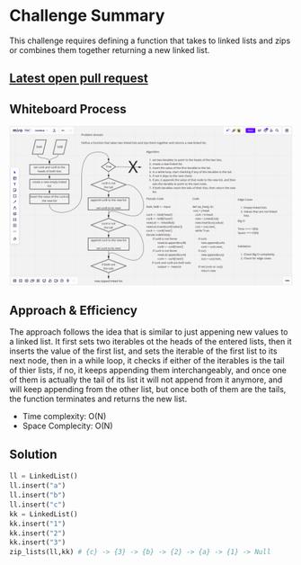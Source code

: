 # Challenge Summary

This challenge requires defining a function that takes to linked lists and zips or combines them together returning a new linked list.

## [Latest open pull request](https://github.com/HamzaAhmad97/data-structures-and-algorithms/pull/26)

## Whiteboard Process

![](./zip.png)

## Approach & Efficiency

The approach follows the idea that is similar to just appening new values to a linked list. It first sets two iterables ot the heads of the entered lists, then it inserts the value of the first list, and sets the iterable of the first list to its next node, then in a while loop, it checks if either of the iterables is the tail of thier lists, if no, it keeps appending them interchangeably, and once one of them is actually the tail of its list it will not append from it anymore, and will keep appending from the other list, but once both of them are the tails, the function terminates and returns the new list.

* Time complexity: O(N)
* Space Complecity: O(N)

## Solution

```python
ll = LinkedList()
ll.insert("a")
ll.insert("b")
ll.insert("c")
kk = LinkedList()
kk.insert("1")
kk.insert("2")
kk.insert("3")
zip_lists(ll,kk) # {c} -> {3} -> {b} -> {2} -> {a} -> {1} -> Null
```
